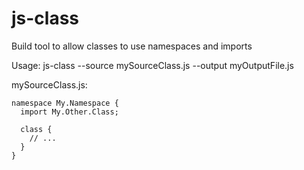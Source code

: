 # js-class
Build tool to allow classes to use namespaces and imports

Usage:
js-class --source mySourceClass.js --output myOutputFile.js

mySourceClass.js:

```
namespace My.Namespace {
  import My.Other.Class;
  
  class {
    // ...
  }
}

